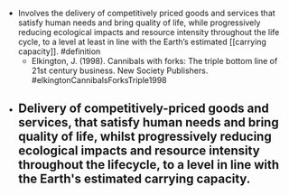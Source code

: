 - Involves the delivery of competitively priced goods and services that satisfy human needs and bring quality of life, while progressively reducing ecological impacts and resource intensity throughout the life cycle, to a level at least in line with the Earth’s estimated [[carrying capacity]]. #definition
	- Elkington, J. (1998). Cannibals with forks: The triple bottom line of 21st century business. New Society Publishers. #elkingtonCannibalsForksTriple1998
- Delivery of competitively-priced goods and services, that satisfy human needs and bring quality of life, whilst progressively reducing ecological impacts and resource intensity throughout the lifecycle, to a level in line with the Earth's estimated carrying capacity.
	-